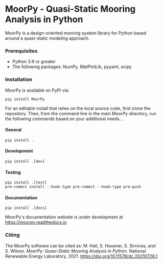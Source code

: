 # MoorPy - Quasi-Static Mooring Analysis in Python

MoorPy is a design-oriented mooring system library for Python based around a quasi-static modeling approach.

### Prerequisites

- Python 3.9 or greater
- The following packages: NumPy, MatPlotLib, pyyaml, scipy

### Installation

MoorPy is available on PyPi via:
```pycon
pip install MoorPy
```

For an editable install that relies on the local source code, first clone the repository.  Then, from the command line in the main MoorPy directory, run the following commands based on your additional needs...

#### General
```pycon
pip install .
```

#### Development
```pycon
pip install .[dev]
```
#### Testing
```pycon
pip install .[test]
pre-commit install --hook-type pre-commit --hook-type pre-push
```
#### Documentation
```pycon
pip install .[docs]
```

MoorPy's documentation website is under development at https://moorpy.readthedocs.io

### Citing
The MoorPy software can be cited as:
M. Hall, S. Housner, S. Sirnivas, and S. Wilson.
*MoorPy: Quasi-Static Mooring Analysis in Python.*
National Renewable Energy Laboratory, 2021.
https://doi.org/10.11578/dc.20210726.1.
